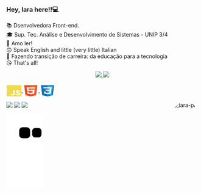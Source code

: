 ### Hey, Iara here!!💻

📚 Dsenvolvedora Front-end. <br> 
🎓 Sup. Tec. Análise e Desenvolvimento de Sistemas - UNIP 3/4 <br>
🥰 Amo ler! <br>
🙃 Speak English and little (very little) Italian <br>
🤯 Fazendo transição de carreira: da educação para a tecnologia <br>
😘 That's all!



<div align="center">
  <a href="https://github.com/IaraSilvia">
  <img height="180em" src="https://github-readme-stats.vercel.app/api?username=IaraSilvia&show_icons=true&theme=midnight-purple&include_all_commits=true&count_private=true"/>
  <img height="180em" src="https://github-readme-stats.vercel.app/api/top-langs/?username=IaraSilvia&layout=compact&langs_count=7&theme=midnight-purple"/>
</div>

  <div style="display: inline_block"><br>
  <img align="center" alt="Iara-Js" height="30" width="40" src="https://raw.githubusercontent.com/devicons/devicon/master/icons/javascript/javascript-plain.svg">
  <img align="center" alt="Iara-HTML" height="30" width="40" src="https://raw.githubusercontent.com/devicons/devicon/master/icons/html5/html5-original.svg">
  <img align="center" alt="Iara-CSS" height="30" width="40" src="https://raw.githubusercontent.com/devicons/devicon/master/icons/css3/css3-original.svg">
  
  <img align="right" alt="Iara-pic" height="150" style="border-radius:50px;"   
   src="https://i.pinimg.com/originals/1e/20/42/1e204227bfff34d09fdaec1c1da552af.jpg">
     
</div>
  


  
  <div> 
  <a href="https://www.instagram.com/iaradomcrivelaro" target="_blank"><img src="https://img.shields.io/badge/-Instagram-%23E4405F?style=for-the-badge&logo=instagram&logoColor=white" target="_blank"></a>
 	<a href = "mailto:iara.domiciano@gmail.com"><img src="https://img.shields.io/badge/-Gmail-%23333?style=for-the-badge&logo=gmail&logoColor=white" target="_blank"></a>
  <a href="https://www.linkedin.com/in/iara-silvia-domiciano-crivelaro-664b462b" target="_blank"><img src="https://img.shields.io/badge/-LinkedIn-%230077B5?style=for-the-badge&logo=linkedin&logoColor=white" target="_blank"></a> 
    
  </div>
  
  ![Snake animation](https://github.com/IaraSilvia/IaraSilvia/blob/output/github-contribution-grid-snake.svg)
